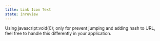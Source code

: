 ```yaml
---
title: Link Icon Text
state: inreview
---
```

 
Using javascript:void(0); only for prevent jumping and adding hash to URL, feel free
to handle this differently in your application.
